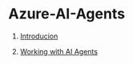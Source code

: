 # Azure-AI-Agents

1. [Introducion](Docs\Introduction.md)

2. [Working with AI Agents](Docs\Working-with-AI-agents.md)
